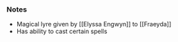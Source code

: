 ### Notes 

- Magical lyre given by [[Elyssa Engwyn]] to [[Fraeyda]]
- Has ability to cast certain spells